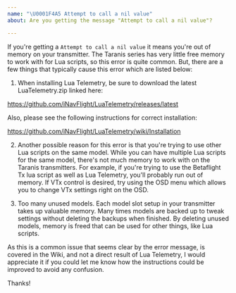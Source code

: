 ```yaml
---
name: "\U0001F4A5 Attempt to call a nil value"
about: Are you getting the message "Attempt to call a nil value"?

---
```


If you're getting a `Attempt to call a nil value` it means you're out of memory on your transmitter.  The Taranis series has very little free memory to work with for Lua scripts, so this error is quite common.  But, there are a few things that typically cause this error which are listed below:

1) When installing Lua Telemetry, be sure to download the latest LuaTelemetry.zip linked here:

https://github.com/iNavFlight/LuaTelemetry/releases/latest

Also, please see the following instructions for correct installation:

https://github.com/iNavFlight/LuaTelemetry/wiki/Installation

2) Another possible reason for this error is that you're trying to use other Lua scripts on the same model. While you can have multiple Lua scripts for the same model, there's not much memory to work with on the Taranis transmitters. For example, if you're trying to use the Betaflight Tx lua script as well as Lua Telemetry, you'll probably run out of memory.  If VTx control is desired, try using the OSD menu which allows you to change VTx settings right on the OSD.

3) Too many unused models. Each model slot setup in your transmitter takes up valuable memory.  Many times models are backed up to tweak settings without deleting the backups when finished.  By deleting unused models, memory is freed that can be used for other things, like Lua scripts.

As this is a common issue that seems clear by the error message, is covered in the Wiki, and not a direct result of Lua Telemetry, I would appreciate it if you could let me know how the instructions could be improved to avoid any confusion.

Thanks!